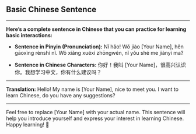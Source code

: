 ## Basic Chinese Sentence
---

**Here’s a complete sentence in Chinese that you can practice for learning basic interactions:**

- **Sentence in Pinyin (Pronunciation):**
  Nǐ hǎo! Wǒ jiào [Your Name], hěn gāoxìng rènshì nǐ. Wǒ xiǎng xuéxí zhōngwén, nǐ yǒu shé me jiànyì ma?

- **Sentence in Chinese Characters:**
  你好！我叫 [Your Name]，很高兴认识你。我想学习中文，你有什么建议吗？

---

**Translation:**
Hello! My name is [Your Name], nice to meet you. I want to learn Chinese, do you have any suggestions?

---

Feel free to replace [Your Name] with your actual name. This sentence will help you introduce yourself and express your interest in learning Chinese. Happy learning! 🌟